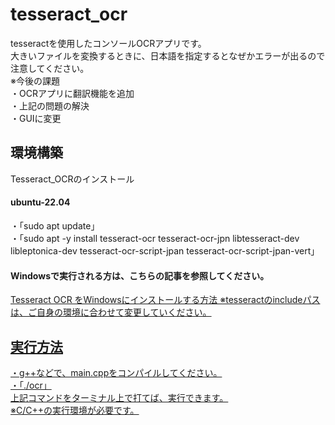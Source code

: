 # tesseract_ocr
tesseractを使用したコンソールOCRアプリです。</br>
大きいファイルを変換するときに、日本語を指定するとなぜかエラーが出るので注意してください。</br>
※今後の課題</br>
・OCRアプリに翻訳機能を追加</br>
・上記の問題の解決</br>
・GUIに変更</br>

<h2>環境構築</h2>
Tesseract_OCRのインストール
<h4>ubuntu-22.04</h4>
・「sudo apt update」</br>
・「sudo apt -y install tesseract-ocr tesseract-ocr-jpn libtesseract-dev libleptonica-dev tesseract-ocr-script-jpan tesseract-ocr-script-jpan-vert」</br>
<h4>Windowsで実行される方は、こちらの記事を参照してください。</h4>
<a href= "https://gammasoft.jp/blog/tesseract-ocr-install-on-windows/">Tesseract OCR をWindowsにインストールする方法</a</br>
※tesseractのincludeパスは、ご自身の環境に合わせて変更していください。
<h2>実行方法</h2>
・g++などで、main.cppをコンパイルしてください。</br>
・「./ocr」</br>
上記コマンドをターミナル上で打てば、実行できます。</br>
※C/C++の実行環境が必要です。

